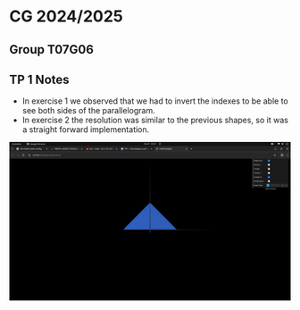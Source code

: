 # CG 2024/2025

## Group T07G06

## TP 1 Notes


- In exercise 1 we observed that we had to invert the indexes to be able to see both sides of the parallelogram. 
- In exercise 2 the resolution was similar to the previous shapes, so it was a straight forward implementation.

![Screenshot 1](tp1/screenshots/cgra-t07g06-tp1-1.png)

